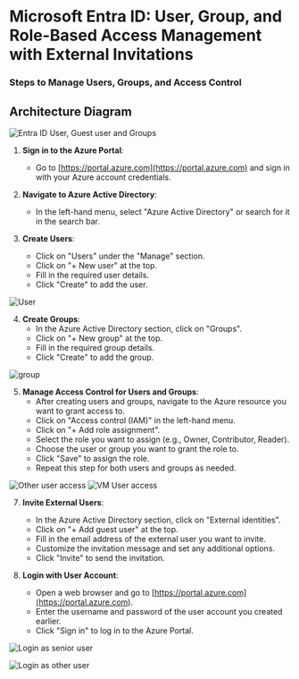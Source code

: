 # Microsoft Entra ID: User, Group, and Role-Based Access Management with External Invitations

### Steps to Manage Users, Groups, and Access Control

## Architecture Diagram
![Entra ID User, Guest user and Groups](https://github.com/user-attachments/assets/fc16115a-99c0-4898-8746-9a18b80d0ff8)


1. **Sign in to the Azure Portal**:
   - Go to [https://portal.azure.com](https://portal.azure.com) and sign in with your Azure account credentials.

2. **Navigate to Azure Active Directory**:
   - In the left-hand menu, select "Azure Active Directory" or search for it in the search bar.

3. **Create Users**:
   - Click on "Users" under the "Manage" section.
   - Click on "+ New user" at the top.
   - Fill in the required user details.
   - Click "Create" to add the user.
  
![User](https://github.com/user-attachments/assets/b438250f-1836-4547-a074-8fbbf68f03cf)

4. **Create Groups**:
   - In the Azure Active Directory section, click on "Groups".
   - Click on "+ New group" at the top.
   - Fill in the required group details.
   - Click "Create" to add the group.
  
![group](https://github.com/user-attachments/assets/aff5eb1a-0894-47ed-abc8-b002e76f47e1)

5. **Manage Access Control for Users and Groups**:
   - After creating users and groups, navigate to the Azure resource you want to grant access to.
   - Click on "Access control (IAM)" in the left-hand menu.
   - Click on "+ Add role assignment".
   - Select the role you want to assign (e.g., Owner, Contributor, Reader).
   - Choose the user or group you want to grant the role to.
   - Click "Save" to assign the role.
   - Repeat this step for both users and groups as needed.
  
![Other user access](https://github.com/user-attachments/assets/9aab6b5e-f79a-4c1f-ac21-2e43fd4e4594)
![VM User access](https://github.com/user-attachments/assets/3f5be656-c1f1-4c12-96aa-2d5135443e8d)


7. **Invite External Users**:
   - In the Azure Active Directory section, click on "External identities".
   - Click on "+ Add guest user" at the top.
   - Fill in the email address of the external user you want to invite.
   - Customize the invitation message and set any additional options.
   - Click "Invite" to send the invitation.

8. **Login with User Account**:
   - Open a web browser and go to [https://portal.azure.com](https://portal.azure.com).
   - Enter the username and password of the user account you created earlier.
   - Click "Sign in" to log in to the Azure Portal.
  
![Login as senior user](https://github.com/user-attachments/assets/b22a1003-e129-4352-a304-14087c9b8c45)

![Login as other user](https://github.com/user-attachments/assets/0ac6ce97-62b0-43ce-b5d7-6343c3a1c86a)
